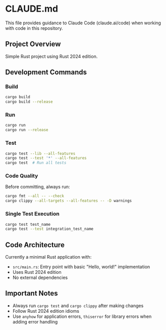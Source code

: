 # CLAUDE.md

This file provides guidance to Claude Code (claude.ai/code) when working with code in this repository.

## Project Overview

Simple Rust project using Rust 2024 edition.

## Development Commands

### Build
```bash
cargo build
cargo build --release
```

### Run
```bash
cargo run
cargo run --release
```

### Test
```bash
cargo test --lib --all-features
cargo test --test '*' --all-features
cargo test  # Run all tests
```

### Code Quality
Before committing, always run:
```bash
cargo fmt --all -- --check
cargo clippy --all-targets --all-features -- -D warnings
```

### Single Test Execution
```bash
cargo test test_name
cargo test --test integration_test_name
```

## Code Architecture

Currently a minimal Rust application with:
- `src/main.rs`: Entry point with basic "Hello, world!" implementation
- Uses Rust 2024 edition
- No external dependencies

## Important Notes

- Always run `cargo test` and `cargo clippy` after making changes
- Follow Rust 2024 edition idioms
- Use `anyhow` for application errors, `thiserror` for library errors when adding error handling